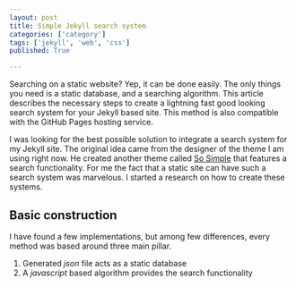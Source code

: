 ```yaml
---
layout: post
title: Simple Jekyll search system
categories: ['category']
tags: ['jekyll', 'web', 'css']
published: True

---
```


Searching on a static website? Yep, it can be done easily. The only things you need is a static database, and a searching algorithm. This article describes the necessary steps to create a lightning fast good looking search system for your Jekyll based site. This method is also compatible with the GitHub Pages hosting service.

I was looking for the best possible solution to integrate a search system for my Jekyll site. The original idea came from the designer of the theme I am using right now. He created another theme called [So Simple](https://mademistakes.com/work/so-simple-jekyll-theme/) that features a search functionality. For me the fact that a static site can have such a search system was marvelous. I started a research on how to create these systems.

## Basic construction 

I have found a few implementations, but among few differences, every method was based around three main pillar.

1. Generated _json_ file acts as a static database
1. A _javascript_ based algorithm provides the search functionality

